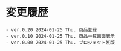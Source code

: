 # 変更履歴

	- ver.0.20 2024-01-25 Thu. 商品登録
	- ver.0.10 2024-01-25 Thu. 商品一覧画面表示
	- ver.0.00 2024-01-25 Thu. プロジェクト初版
